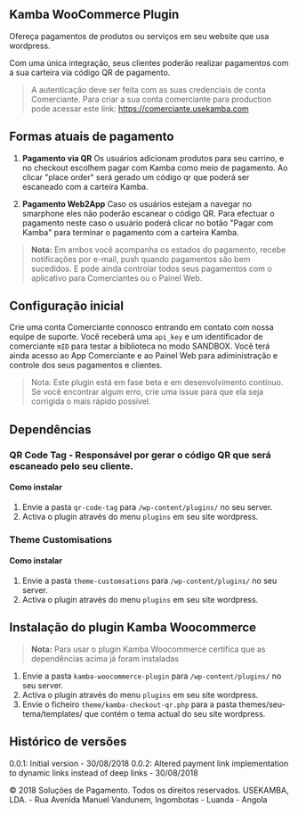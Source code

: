 ## Kamba WooCommerce Plugin 

Ofereça pagamentos de produtos ou serviços em seu website que usa wordpress.

Com uma única integração, seus clientes poderão realizar pagamentos com a sua carteira via código QR de pagamento.

> A autenticação deve ser feita com as suas credenciais de conta Comerciante. 
Para criar a sua conta comerciante para production pode acessar este link: https://comerciante.usekamba.com


## Formas atuais de pagamento
1. **Pagamento via QR** Os usuários adicionam produtos para seu carrino, e no checkout escolhem pagar com Kamba como meio de pagamento. Ao clicar "place order" será gerado um código qr que poderá ser escaneado com a carteira Kamba. 

2. **Pagamento Web2App** Caso os usuários estejam a navegar no smarphone eles não poderão escanear o código QR. Para efectuar o pagamento neste caso o usuário poderá clicar no botão "Pagar com Kamba" para terminar o pagamento com a carteira Kamba.

> **Nota:** Em ambos você acompanha os estados do pagamento, recebe notificações por e-mail, push quando pagamentos são bem sucedidos. E pode ainda controlar todos seus pagamentos com o aplicativo para Comerciantes ou o Painel Web.

## Configuração inicial
Crie uma conta Comerciante connosco entrando em contato com nossa equipe de suporte. Você receberá uma `api_key` e um identificador de comerciante `mID`  para testar a biblioteca no modo SANDBOX. Você terá ainda acesso ao App Comerciante e ao Painel Web para adiministração e controle dos seus pagamentos e clientes.

> Nota: Este plugin está em fase beta e em desenvolvimento contínuo. Se você encontrar algum erro, crie uma issue para que ela seja corrigida o mais rápido possível.

## Dependências

### QR Code Tag - Responsável por gerar o código QR que será escaneado pelo seu cliente.
#### Como instalar  
1. Envie a pasta ```qr-code-tag``` para ```/wp-content/plugins/``` no seu server.
2. Activa o plugin através do menu ```plugins``` em seu site wordpress.

### Theme Customisations
#### Como instalar  
1. Envie a pasta ```theme-customsations``` para ```/wp-content/plugins/``` no seu server.
2. Activa o plugin através do menu ```plugins``` em seu site wordpress.

## Instalação do plugin Kamba Woocommerce
> **Nota:** Para usar o plugin Kamba Woocommerce certifica que as dependências acima já foram instaladas
1. Envie a pasta ```kamba-woocommerce-plugin``` para ```/wp-content/plugins/``` no seu server.
2. Activa o plugin através do menu ```plugins``` em seu site wordpress.
3. Envie o ficheiro ```theme/kamba-checkout-qr.php``` para a pasta themes/seu-tema/templates/ que contém o tema actual do seu site wordpress.


## Histórico de versões
0.0.1: Initial version - 30/08/2018
0.0.2: Altered payment link implementation to dynamic links instead of deep links - 30/08/2018

© 2018 Soluções de Pagamento. Todos os direitos reservados. USEKAMBA, LDA. - Rua Avenida Manuel Vandunem, Ingombotas - Luanda - Angola